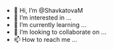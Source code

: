 - 👋 Hi, I’m @ShavkatovaM
- 👀 I’m interested in ...
- 🌱 I’m currently learning ...
- 💞️ I’m looking to collaborate on ...
- 📫 How to reach me ...

<!---
ShavkatovaM/ShavkatovaM is a ✨ special ✨ repository because its `README.md` (this file) appears on your GitHub profile.
You can click the Preview link to take a look at your changes.
--->
